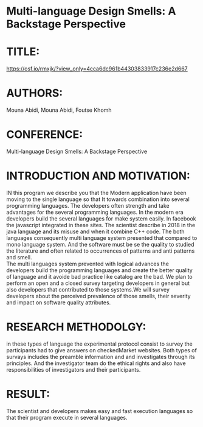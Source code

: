 #       Multi-language Design Smells: A Backstage Perspective
# TITLE:
https://osf.io/rmxjk/?view_only=4cca6dc961b44303833917c236e2d667 
# AUTHORS:
Mouna Abidi,  Mouna Abidi,  Foutse Khomh 
# CONFERENCE:
Multi-language Design Smells: A Backstage Perspective 
# INTRODUCTION AND MOTIVATION: 
IN this program we describe you that the Modern application have been moving to the single language so that It towards combination into several programming languages. The developers often strength and take advantages for the several programming languages. 
                                                  In the modern era developers build the several languages for make system easily. In facebook the javascript integrated in these sites. The scientist describe in 2018 in the java language and its misuse and when it combine C++ code. The  both languages consequently multi language system presented that compared to mono language system. And the software must be se the quality to studied the literature and often related to occurrences of patterns and anti patterns and smell.  
The multi languages system prevented with logical advances the developers build the programming languages and create the better quality of language and it avoide bad practice like catalog are the bad. We plan to perform an open and a closed survey targeting developers in general but also developers that contributed to those systems.We will survey developers about the perceived prevalence of those smells, their severity and impact on software quality attributes. 
 
# RESEARCH METHODOLGY: 
in these types of language the experimental protocol consist to survey the participants had to give answers on checkedMarket websites. Both types of survays includes the preamble information and and investigates through its principles. And the investigator team do the ethical rights and also have responsibilities of investigators and their participants.
# RESULT:              
The scientist and developers makes easy and fast execution languages so that their program execute in several languages.  
